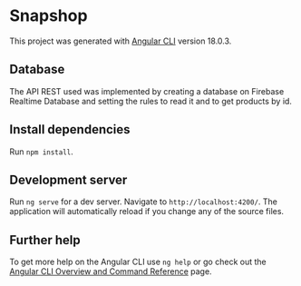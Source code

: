 # Snapshop

This project was generated with [Angular CLI](https://github.com/angular/angular-cli) version 18.0.3.

## Database

The API REST used was implemented by creating a database on Firebase Realtime Database and setting the rules to read it and to get products by id.

## Install dependencies
Run `npm install`.

## Development server

Run `ng serve` for a dev server. Navigate to `http://localhost:4200/`. The application will automatically reload if you change any of the source files.

## Further help

To get more help on the Angular CLI use `ng help` or go check out the [Angular CLI Overview and Command Reference](https://angular.dev/tools/cli) page.
